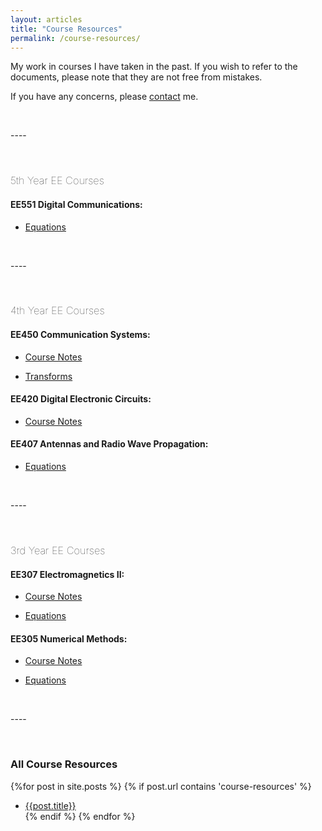 ```yaml
---
layout: articles
title: "Course Resources"
permalink: /course-resources/
---
```



My work in courses I have taken in the past. If you wish to refer to the documents, please note that they are not free from mistakes. 

If you have any concerns, please [contact](https://mohammadsanadaltaher.github.io/contact/) me.

<p>&nbsp;</p>
----
<p>&nbsp;</p>

<h3 style="font-weight: lighter;">5th Year EE Courses</h3>

#### EE551 Digital Communications:
* [Equations](https://mohammadsanadaltaher.github.io/course-resources/EE551-equations)

<p>&nbsp;</p>
----
<p>&nbsp;</p>

<h3 style="font-weight: lighter;">4th Year EE Courses</h3>

#### EE450 Communication Systems:
* [Course Notes](https://mohammadsanadaltaher.github.io/course-resources/communication-systems-notes)
  
* [Transforms](https://mohammadsanadaltaher.github.io/course-resources/Comm-Systems-Transforms)

#### EE420 Digital Electronic Circuits:
* [Course Notes](https://mohammadsanadaltaher.github.io/course-resources/digital-electronics)

#### EE407 Antennas and Radio Wave Propagation:
* [Equations](https://mohammadsanadaltaher.github.io/course-resources/EE407-equations)


<p>&nbsp;</p>
----
<p>&nbsp;</p>

<h3 style="font-weight: lighter;">3rd Year EE Courses</h3>


#### EE307 Electromagnetics II:
* [Course Notes](https://mohammadsanadaltaher.github.io/course-resources/electromagnetics2)

* [Equations](https://mohammadsanadaltaher.github.io/course-resources/EM2-equations)


#### EE305 Numerical Methods:
* [Course Notes](https://mohammadsanadaltaher.github.io/course-resources/Numerical-Methods-Notes)

* [Equations](https://mohammadsanadaltaher.github.io/course-resources/numericalmethodsequations)

<p>&nbsp;</p>
----
<p>&nbsp;</p>

### All Course Resources
{%for post in site.posts %}
{% if post.url contains 'course-resources' %}

* <a href="{{post.url}}">{{post.title}}</a><br>
{% endif %}
{% endfor %}


  